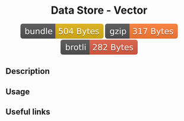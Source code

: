 <h1 style="text-align: center;">
  <div align="center">Data Store - Vector</div>
</h1>

<p align="center">
  <img src="../../assets/badges/vector-file.svg" alt="vector-file-ts">
  <img src="../../assets/badges/vector-gzip.svg" alt="vector-gzip-ts">
  <img src="../../assets/badges/vector-brotli.svg" alt="vector-brotli-ts">
</p>

## Description

## Usage

## Useful links
